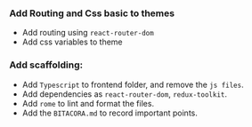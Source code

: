 ### Add Routing and Css basic to themes
- Add routing using `react-router-dom`
- Add css variables to theme

### Add scaffolding:

- Add `Typescript` to frontend folder, and remove the `js files`.
- Add dependencies as `react-router-dom`, `redux-toolkit`.
- Add `rome` to lint and format the files.
- Add the `BITACORA.md` to record important points.